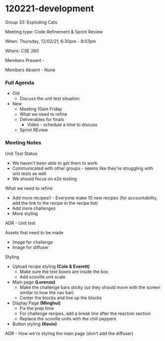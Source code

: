 # 120221-development

Group 33: Exploding Cats

Meeting type: Code Refinement & Sprint Review

When: Thursday, 12/02/21, 6:30pm - 8:07pm

Where: CSE 260

Members Present -

Members Absent - None

### Full Agenda

- Old
    - Discuss the unit test situation
- New
    - Meeting 10am Friday
    - What we need to refine
    - Deliverables for finals
        - Video - schedule a time to discuss
    - Sprint REview

### Meeting Notes

Unit Test Status

- We haven't been able to get them to work
- Communicated with other groups - seems like they're struggling with unit tests as well
- We should focus on e2e testing

What we need to refine

- Add more recipes!! - Everyone make 10 new recipes (for accountability, add the link to the recipe in the recipe list)
- Add more challenges
- More styling

ADR - Unit test

Assets that need to be made

- Image for challenge
- Image for diffuser

Styling

- Upload recipe styling **(Cole & Everett)**
    - Make sure the text boxes are inside the box
    - Add scoville unit scale
- Main page **(Lorenzo)**
    - Make the challenge bars sticky (so they should move with the screen similar to how the nav bar)
    - Center the blocks and line up the blocks
- Display Page **(Minghui)**
    - Fix the prep time
    - For challenge recipes, add a break line after the reaction section
    - Replace the scoville units with the chili peppers
- Button styling **(Kevin)**

ADR - How we're styling the main page (don't add the diffuser)